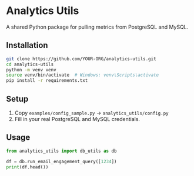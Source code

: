 # Analytics Utils

A shared Python package for pulling metrics from PostgreSQL and MySQL.

## Installation
```bash
git clone https://github.com/YOUR-ORG/analytics-utils.git
cd analytics-utils
python -m venv venv
source venv/bin/activate  # Windows: venv\Scripts\activate
pip install -r requirements.txt
```

## Setup
1. Copy `examples/config_sample.py` → `analytics_utils/config.py`
2. Fill in your real PostgreSQL and MySQL credentials.

## Usage
```python
from analytics_utils import db_utils as db

df = db.run_email_engagement_query([1234])
print(df.head())
```
